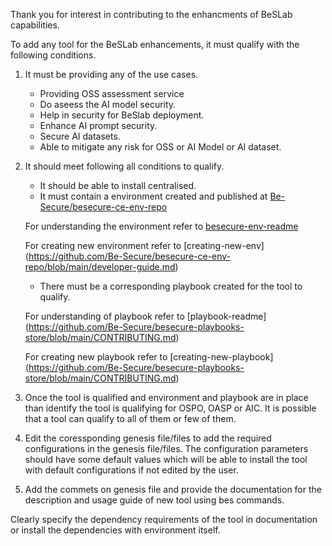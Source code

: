 Thank you for interest in contributing to the enhancments of BeSLab capabilities.

To add any tool for the BeSLab enhancements, it must qualify with the following conditions.

1. It must be providing any of the use cases.
    - Providing OSS assessment service
    - Do aseess the AI model security.
    - Help in security for BeSlab deployment.
    - Enhance AI prompt security.
    - Secure AI datasets.
    - Able to mitigate any risk for OSS or AI Model or AI dataset.

2. It should meet following all conditions to qualify.
    - It should be able to install centralised.
    - It must contain a environment created and published at [Be-Secure/besecure-ce-env-repo](https://github.com/Be-Secure/besecure-ce-env-repo)

    For understanding the environment refer to [besecure-env-readme](https://github.com/Be-Secure/besecure-ce-env-repo/blob/main/README.md)
    
    For creating new environment refer to [creating-new-env] (https://github.com/Be-Secure/besecure-ce-env-repo/blob/main/developer-guide.md)

    - There must be a corresponding playbook created for the tool to qualify.

    For understanding of playbook refer to [playbook-readme] (https://github.com/Be-Secure/besecure-playbooks-store/blob/main/CONTRIBUTING.md)

     For creating new playbook refer to [creating-new-playbook] (https://github.com/Be-Secure/besecure-playbooks-store/blob/main/CONTRIBUTING.md)

3. Once the tool is qualified and environment and playbook are in place than identify the tool is qualifying for OSPO, OASP or AIC. It is possible that a tool can qualify to all of them or few of them.

4. Edit the coressponding genesis file/files to add the required configurations in the genesis file/files. The configuration parameters should have some default values which will be able to install the tool with default configurations if not edited by the user.

5. Add the commets on genesis file and provide the documentation for the description and usage guide of new tool using bes commands.

Clearly specify the dependency requirements of the tool in documentation or install the dependencies with environment itself.